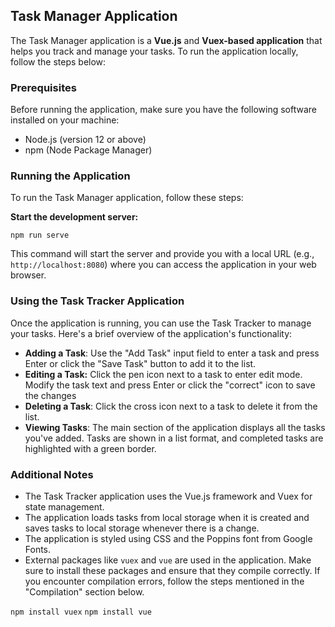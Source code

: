 ## Task Manager Application

The Task Manager application is a **Vue.js** and **Vuex-based application** that helps you track and manage your tasks. To run the application locally, follow the steps below:

### Prerequisites

Before running the application, make sure you have the following software installed on your machine:

- Node.js (version 12 or above)
- npm (Node Package Manager)

### Running the Application

To run the Task Manager application, follow these steps:

**Start the development server:**

`npm run serve`

This command will start the server and provide you with a local URL (e.g., `http://localhost:8080`) where you can access the application in your web browser.

### Using the Task Tracker Application

Once the application is running, you can use the Task Tracker to manage your tasks. Here's a brief overview of the application's functionality:

- **Adding a Task**: Use the "Add Task" input field to enter a task and press Enter or click the "Save Task" button to add it to the list.
- **Editing a Task:** Click the pen icon next to a task to enter edit mode. Modify the task text and press Enter or click the "correct" icon to save the changes
- **Deleting a Task**: Click the cross icon next to a task to delete it from the list.
- **Viewing Tasks**: The main section of the application displays all the tasks you've added. Tasks are shown in a list format, and completed tasks are highlighted with a green border.

### Additional Notes

- The Task Tracker application uses the Vue.js framework and Vuex for state management.
- The application loads tasks from local storage when it is created and saves tasks to local storage whenever there is a change.
- The application is styled using CSS and the Poppins font from Google Fonts.
- External packages like `vuex` and `vue` are used in the application. Make sure to install these packages and ensure that they compile correctly. If you encounter compilation errors, follow the steps mentioned in the "Compilation" section below.

`npm install vuex`
`npm install vue`
